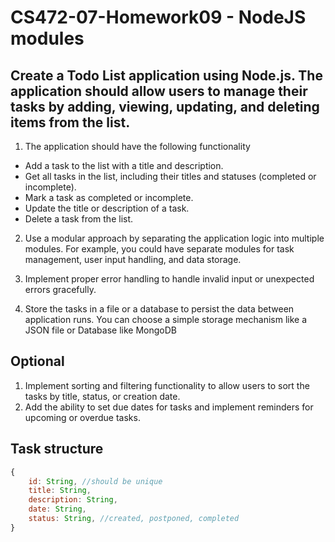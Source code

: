 # CS472-07-Homework09 - NodeJS modules
## Create a Todo List application using Node.js. The application should allow users to manage their tasks by adding, viewing, updating, and deleting items from the list.

1. The application should have the following functionality
* Add a task to the list with a title and description.
* Get all tasks in the list, including their titles and statuses (completed or incomplete).
* Mark a task as completed or incomplete.
* Update the title or description of a task.
* Delete a task from the list.

2. Use a modular approach by separating the application logic into multiple modules. For example, you could have separate modules for task management, user input handling, and data storage.

3. Implement proper error handling to handle invalid input or unexpected errors gracefully.

4. Store the tasks in a file or a database to persist the data between application runs. You can choose a simple storage mechanism like a JSON file or Database like MongoDB

## Optional
1. Implement sorting and filtering functionality to allow users to sort the tasks by title, status, or creation date.
2. Add the ability to set due dates for tasks and implement reminders for upcoming or overdue tasks.

## Task structure
```JavaScript
{
    id: String, //should be unique
    title: String,
    description: String,
    date: String,
    status: String, //created, postponed, completed
}
```
